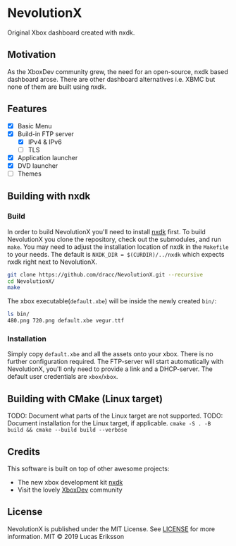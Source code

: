 # NevolutionX
Original Xbox dashboard created with nxdk.

## Motivation
As the XboxDev community grew, the need for an open-source, nxdk based dashboard arose. There are other dashboard alternatives i.e. XBMC but none of them are built using nxdk.

## Features
- [x] Basic Menu
- [x] Build-in FTP server
	- [x] IPv4 & IPv6
	- [ ] TLS
- [x] Application launcher
- [x] DVD launcher
- [ ] Themes

## Building with nxdk
### Build
In order to build NevolutionX you'll need to install [nxdk](https://github.com/XboxDev/nxdk) first.
To build NevolutionX you clone the repository, check out the submodules, and run `make`. You may need to adjust the installation location of nxdk in the `Makefile` to your needs. The default is `NXDK_DIR = $(CURDIR)/../nxdk` which expects nxdk right next to NevolutionX.

```sh
git clone https://github.com/dracc/NevolutionX.git --recursive
cd NevolutionX/
make
```

The xbox executable(`default.xbe`) will be inside the newly created `bin/`:
```sh
ls bin/
480.png 720.png default.xbe vegur.ttf
```

### Installation
Simply copy `default.xbe` and all the assets onto your xbox.
There is no further configuration required. The FTP-server will start automatically with NevolutionX, you'll only need to provide a link and a DHCP-server. The default user credentials are `xbox`/`xbox`.

## Building with CMake (Linux target)
TODO: Document what parts of the Linux target are not supported.
TODO: Document installation for the Linux target, if applicable.
`cmake -S . -B build && cmake --build build --verbose`

## Credits
This software is built on top of other awesome projects:
- The new xbox development kit [nxdk](https://github.com/XboxDev/nxdk)
- Visit the lovely [XboxDev](https://github.com/XboxDev/XboxDev) community

## License
 NevolutionX is published under the MIT License. See [LICENSE](LICENSE) for more information.
 MIT © 2019 Lucas Eriksson

